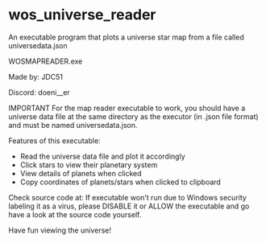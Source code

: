 # wos_universe_reader
An executable program that plots a universe star map from a file called universedata.json 

WOSMAPREADER.exe 

Made by: JDC51

Discord: doeni__er


IMPORTANT
For the map reader executable to work, you should have a universe data file at the same directory as the executor 
(in .json file format) and must be named universedata.json.


Features of this executable:
- Read the universe data file and plot it accordingly
- Click stars to view their planetary system
- View details of planets when clicked
- Copy coordinates of planets/stars when clicked to clipboard

Check source code at: 
If executable won't run due to Windows security labeling it as a virus, please DISABLE it or ALLOW the executable and go have a look at the source code yourself.

Have fun viewing the universe!
